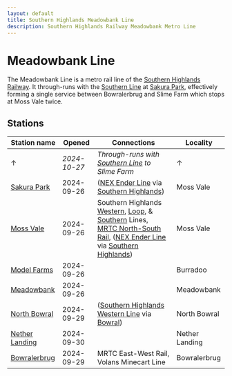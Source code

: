 ```yaml
---
layout: default
title: Southern Highlands Meadowbank Line
description: Southern Highlands Railway Meadowbank Metro Line
---
```


# Meadowbank Line

The Meadowbank Line is a metro rail line of the [Southern Highlands Railway](/rail-networks/shr).
It through-runs with the [Southern Line](/rail-lines/shr-southern-line) at
[Sakura Park](/rail-stations/sakura-park), effectively forming a single service
between Bowralerbrug and Slime Farm which stops at Moss Vale twice.

## Stations

Station name | Opened | Connections | Locality
---|---|---|---
↑ | *2024-10-27* | *Through-runs with [Southern Line](/rail-lines/shr-southern-line) to Slime Farm* | ↑
[Sakura Park](/rail-stations/sakura-park) | 2024-09-26 | ([NEX Ender Line](/rail-lines/nex-ender-line) via [Southern Highlands](/rail-stations/southern-highlands)) | Moss Vale
[Moss Vale](/rail-stations/moss-vale) | 2024-09-26 | Southern Highlands [Western](/rail-lines/shr-western-line), [Loop](/rail-lines/shr-loop-line), & [Southern](/rail-lines/shr-southern-line) Lines, [MRTC North-South Rail](/rail-lines/mrtc-north-south-rail-line), ([NEX Ender Line](/rail-lines/nex-ender-line) via [Southern Highlands](/rail-stations/southern-highlands)) | Moss Vale
[Model Farms](/rail-stations/model-farms) | 2024-09-26 | | Burradoo
[Meadowbank](/rail-stations/meadowbank) | 2024-09-26 | | Meadowbank
[North Bowral](/rail-stations/north-bowral) | 2024-09-29 | ([Southern Highlands Western Line](/rail-lines/shr-western-line) via [Bowral](/rail-stations/bowral)) | North Bowral
[Nether Landing](/rail-stations/nether-landing) | 2024-09-30 | | Nether Landing
[Bowralerbrug](/rail-stations/bowralerbrug) | 2024-09-29 | MRTC East-West Rail, Volans Minecart Line | Bowralerbrug
